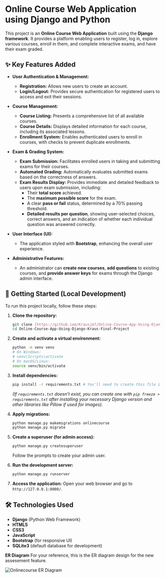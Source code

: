 # Online Course Web Application using Django and Python
This project is an **Online Course Web Application** built using the **Django framework**. It provides a platform enabling users to register, log in, explore various courses, enroll in them, and complete interactive exams, and have their exam graded.

## ✨ Key Features Added
* **User Authentication & Management:**
    * **Registration:** Allows new users to create an account.
    * **Login/Logout:** Provides secure authentication for registered users to access and exit their sessions.

* **Course Management:**
    * **Course Listing:** Presents a comprehensive list of all available courses.
    * **Course Details:** Displays detailed information for each course, including its associated lessons.
    * **Enrollment System:** Enables authenticated users to enroll in courses, with checks to prevent duplicate enrollments.

* **Exam & Grading System:**
    * **Exam Submission:** Facilitates enrolled users in taking and submitting exams for their courses.
    * **Automated Grading:** Automatically evaluates submitted exams based on the correctness of answers.
    * **Exam Results Display:** Provides immediate and detailed feedback to users upon exam submission, including:
        * Their **total score** achieved.
        * The **maximum possible score** for the exam.
        * A clear **pass or fail** status, determined by a 70% passing threshold.
        * **Detailed results per question**, showing user-selected choices, correct answers, and an indication of whether each individual question was answered correctly.

* **User Interface (UI):**
    * The application styled with **Bootstrap**, enhancing the overall user experience.

* **Administrative Features:**
    * An administrator can **create new courses**, **add questions** to existing courses, and **provide answer keys** for exams through the Django admin interface.

## 🚀 Getting Started (Local Development)
To run this project locally, follow these steps:

1.  **Clone the repository:**
    ```bash
    git clone [https://github.com/Krausjm7/Online-Course-App-Using-Django-Kraus-Final-Project.git](https://github.com/Krausjm7/Online-Course-App-Using-Django-Kraus-Final-Project.git)
    cd Online-Course-App-Using-Django-Kraus-Final-Project
    ```

2.  **Create and activate a virtual environment:**
    ```bash
    python -m venv venv
    # On Windows:
    # venv\Scripts\activate
    # On macOS/Linux:
    source venv/bin/activate
    ```

3.  **Install dependencies:**
    ```bash
    pip install -r requirements.txt # You'll need to create this file if it doesn't exist
    ```
    *(If `requirements.txt` doesn't exist, you can create one with `pip freeze > requirements.txt` after installing your necessary Django version and other libraries like Pillow if used for images).*

4.  **Apply migrations:**
    ```bash
    python manage.py makemigrations onlinecourse
    python manage.py migrate
    ```

5.  **Create a superuser (for admin access):**
    ```bash
    python manage.py createsuperuser
    ```
    Follow the prompts to create your admin user.

6.  **Run the development server:**
    ```bash
    python manage.py runserver
    ```

7.  **Access the application:**
    Open your web browser and go to `http://127.0.0.1:8000/`.

## 🛠️ Technologies Used
* **Django** (Python Web Framework)
* **HTML5**
* **CSS3**
* **JavaScript**
* **Bootstrap** (for responsive UI)
* **SQLite3** (default database for development)

**ER Diagram**
For your reference, this is the ER diagram design for the new assesement feature.

![Onlinecourse ER Diagram](https://github.com/ibm-developer-skills-network/final-cloud-app-with-database/blob/master/static/media/course_images/onlinecourse_app_er.png)
